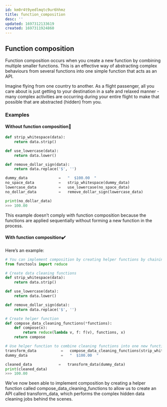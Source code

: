 ```yaml
---
id: km0r4t9yedlmqtc9ur6hhmz
title: function_composition
desc: ''
updated: 1697312133619
created: 1697311924860
---
```



## Function composition

Function composition occurs when you create a new function by combining multiple smaller functions. This is an effective way of abstracting complex behaviours from several functions into one simple function that acts as an API.

Imagine flying from one country to another. As a flight passenger, all you care about is just getting to your destination in a safe and relaxed manner - many complex activities are occurring during your entire flight to make that possible that are abstracted (hidden) from you.

### Examples

#### Without function composition🚫

``` py
def strip_whitespace(data):
    return data.strip()

def use_lowercase(data):
    return data.lower()

def remove_dollar_sign(data):
    return data.replace('$', '')

dummy_data              =   "  $100.00  "
no_space_data           =   strip_whitespace(dummy_data)
lowercase_data          =   use_lowercase(no_space_data)
no_dollar_data          =   remove_dollar_sign(lowercase_data)

print(no_dollar_data)
>>> 100.00
```

This example doesn’t comply with function composition because the functions are applied sequentially without forming a new function in the process.

#### With function composition✔️

Here’s an example:

``` py
# You can implement composition by creating helper functions by chaining functions together.
from functools import reduce

# Create data cleaning functions
def strip_whitespace(data):
    return data.strip()

def use_lowercase(data):
    return data.lower()

def remove_dollar_sign(data):
    return data.replace('$', '')

# Create helper function
def compose_data_cleaning_functions(*functions):
    def compose(x):
        return reduce(lambda v, f: f(v), functions, x)
    return compose

# Use helper function to combine cleaning functions into one new function
transform_data           =   compose_data_cleaning_functions(strip_whitespace, use_lowercase, remove_dollar_sign)
dummy_data               =   "  $100.00  "

cleaned_data            =   transform_data(dummy_data)
print(cleaned_data)
>>> 100.00
```

We’ve now been able to implement composition by creating a helper function called compose_data_cleaning_functions to allow us to create an API called transform_data, which performs the complex hidden data cleaning jobs behind the scenes.
